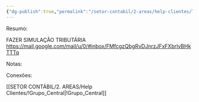 ```yaml
---
{"dg-publish":true,"permalink":"/setor-contabil/2-areas/help-clientes/luiz-israel/","dgPassFrontmatter":true,"created":"2025-07-29T22:11:32.106-03:00","updated":"2025-07-29T22:12:36.699-03:00"}
---
```


Resumo:

FAZER SIMULAÇÃO TRIBUTÁRIA
https://mail.google.com/mail/u/0/#inbox/FMfcgzQbgRvDJnrzJFxFXbrlvBHkTTTq


Notas:


Conexões:

[[SETOR CONTÁBIL/2. AREAS/Help Clientes/!Grupo_Central\|!Grupo_Central]]